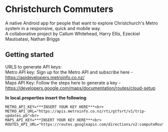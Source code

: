 # Christchurch Commuters
A native Android app for people that want to explore Christchurch's Metro system in a responsive, quick and mobile way.<br>
A collaborative project by Callum Whitehead, Harry Ellis, Ezeckiel Mautoatasi, Nathan Briggs
## Getting started
URLS to generate API keys:<br>
Metro API key: Sign up for the Metro API and subscribe here - https://apidevelopers.metroinfo.co.nz/<br>
Maps API Key: Follow the steps here to generate a key - https://developers.google.com/maps/documentation/routes/cloud-setup<br>

**In local.properties insert the following**
```
METRO_API_KEY=***INSERT YOUR KEY HERE***<br>
METRO_API_URL="https://apis.metroinfo.co.nz/rti/gtfsrt/v1/trip-updates.pb"<br>
MAPS_API_KEY=***INSERT YOUR KEY HERE***<br>
ROUTES_API_URL="https://routes.googleapis.com/directions/v2:computeRoutes"
```
